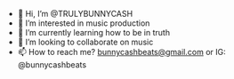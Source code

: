 - 👋 Hi, I’m @TRULYBUNNYCASH
- 👀 I’m interested in music production
- 🌱 I’m currently learning how to be in truth
- 💞️ I’m looking to collaborate on music
- 📫 How to reach me? bunnycashbeats@gmail.com or IG: @bunnycashbeats
<!---
TRULYBUNNYCASH/TRULYBUNNYCASH is a ✨ special ✨ repository because its `README.md` (this file) appears on your GitHub profile.
You can click the Preview link to take a look at your changes.
--->
